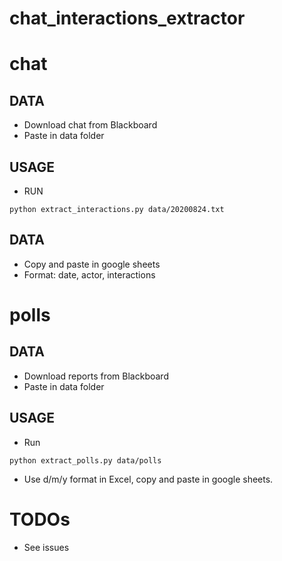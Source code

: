 # chat_interactions_extractor

# chat
## DATA
- Download chat from Blackboard
- Paste in data folder

## USAGE
- RUN
````
python extract_interactions.py data/20200824.txt
````

## DATA
- Copy and paste in google sheets
- Format: date, actor, interactions

# polls
## DATA
- Download reports from Blackboard
- Paste in data folder

## USAGE
- Run
````
python extract_polls.py data/polls
````
- Use d/m/y format in Excel, copy and paste in google sheets.


# TODOs
- See issues
